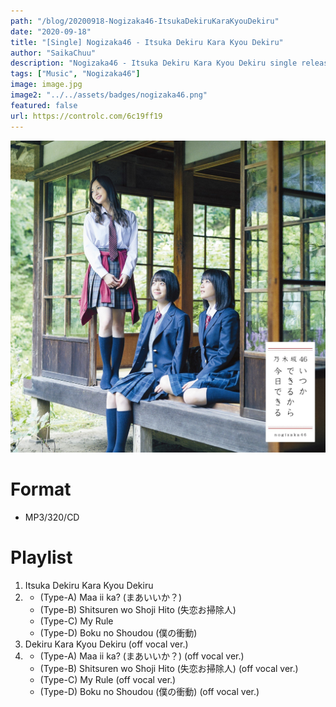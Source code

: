 ```yaml
---
path: "/blog/20200918-Nogizaka46-ItsukaDekiruKaraKyouDekiru"
date: "2020-09-18"
title: "[Single] Nogizaka46 - Itsuka Dekiru Kara Kyou Dekiru"
author: "SaikaChuu"
description: "Nogizaka46 - Itsuka Dekiru Kara Kyou Dekiru single released. Recommended Music!"
tags: ["Music", "Nogizaka46"]
image: image.jpg
image2: "../../assets/badges/nogizaka46.png"
featured: false
url: https://controlc.com/6c19ff19
---
```


![Nogizaka46 - Itsuka Dekiru Kara Kyou Dekiru](./image.jpg)

# Format

- MP3/320/CD

# Playlist

1. Itsuka Dekiru Kara Kyou Dekiru
2. - (Type-A) Maa ii ka? (まあいいか？)
   - (Type-B) Shitsuren wo Shoji Hito (失恋お掃除人)
   - (Type-C) My Rule
   - (Type-D) Boku no Shoudou (僕の衝動)
3. Dekiru Kara Kyou Dekiru (off vocal ver.)
4. - (Type-A) Maa ii ka? (まあいいか？) (off vocal ver.)
   - (Type-B) Shitsuren wo Shoji Hito (失恋お掃除人) (off vocal ver.)
   - (Type-C) My Rule (off vocal ver.)
   - (Type-D) Boku no Shoudou (僕の衝動) (off vocal ver.)
